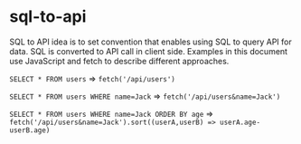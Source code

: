 # sql-to-api

SQL to API idea is to set convention that enables using SQL to query API for data. SQL is converted to API call in client side. Examples in this document use JavaScript and fetch to describe different approaches.

`SELECT * FROM users` => `fetch('/api/users')`

`SELECT * FROM users WHERE name=Jack` => `fetch('/api/users&name=Jack')`

`SELECT * FROM users WHERE name=Jack ORDER BY age` => `fetch('/api/users&name=Jack').sort((userA,userB) => userA.age-userB.age)`


